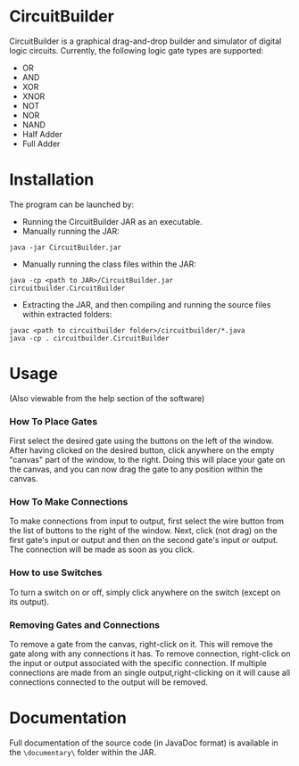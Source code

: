 # CircuitBuilder

CircuitBuilder is a graphical drag-and-drop builder and simulator of digital logic circuits. Currently, the following logic gate types are supported:
- OR
- AND
- XOR
- XNOR
- NOT
- NOR
- NAND
- Half Adder
- Full Adder

# Installation
The program can be launched by:
- Running the CircuitBuilder JAR as an executable.
- Manually running the JAR:
```
java -jar CircuitBuilder.jar
```
- Manually running the class files within the JAR:

```
java -cp <path to JAR>/CircuitBuilder.jar circuitbuilder.CircuitBuilder 
```
- Extracting the JAR, and then compiling and  running the source files within extracted folders:
```
javac <path to circuitbuilder folder>/circuitbuilder/*.java
java -cp . circuitbuilder.CircuitBuilder 
```

# Usage
(Also viewable from the help section of the software)

### How To Place Gates
First select the desired gate using the buttons on the left of the window. After having clicked on the desired button, click anywhere on the empty "canvas" part of the window, to the right. Doing this will place your gate on the canvas, and you can now drag the gate to any position within the canvas.


### How To Make Connections
To make connections from input to output, first select the wire button from the list of buttons to the right of the window. Next, click (not drag) on the first gate's input or output and then on the second gate's input or output. The connection will be made as soon as you click.


### How to use Switches
To turn a switch on or off, simply click anywhere on the switch (except on its output).


### Removing Gates and Connections
To remove a gate from the canvas, right-click on it. This will remove the gate along with any connections it has. To remove connection, right-click on the input or output associated with the specific connection. If multiple connections are made from an single output,right-clicking on it will cause all connections connected to the output will be removed. 

# Documentation
Full documentation of the source code (in JavaDoc format) is available in the ```\documentary\``` folder within the JAR.
